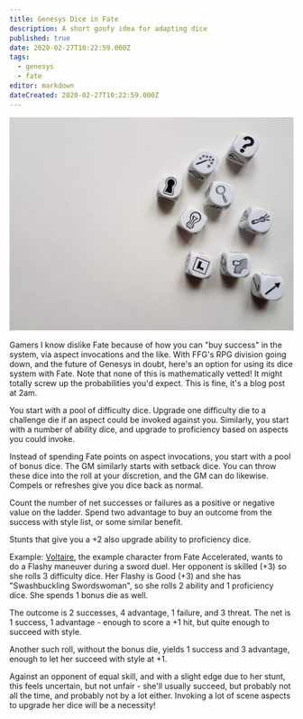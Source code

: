 ```yaml
---
title: Genesys Dice in Fate
description: A short goofy idea for adapting dice
published: true
date: 2020-02-27T10:22:59.000Z
tags:
  - genesys
  - fate
editor: markdown
dateCreated: 2020-02-27T10:22:59.000Z
---
```


![Featured Image](genesys-dice-in-fate.jpg)

Gamers I know dislike Fate because of how you can "buy success" in the system, via aspect invocations and the like. With FFG's RPG division going down, and the future of Genesys in doubt, here's an option for using its dice system with Fate. Note that none of this is mathematically vetted! It might totally screw up the probabilities you'd expect. This is fine, it's a blog post at 2am.

You start with a pool of difficulty dice. Upgrade one difficulty die to a challenge die if an aspect could be invoked against you. Similarly, you start with a number of ability dice, and upgrade to proficiency based on aspects you could invoke.

Instead of spending Fate points on aspect invocations, you start with a pool of bonus dice. The GM similarly starts with setback dice. You can throw these dice into the roll at your discretion, and the GM can do likewise. Compels or refreshes give you dice back as normal.

Count the number of net successes or failures as a positive or negative value on the ladder. Spend two advantage to buy an outcome from the success with style list, or some similar benefit.

Stunts that give you a +2 also upgrade ability to proficiency dice.

Example: [Voltaire](https://fate-srd.com/fate-accelerated/example-characters#voltaire), the example character from Fate Accelerated, wants to do a Flashy maneuver during a sword duel. Her opponent is skilled (+3) so she rolls 3 difficulty dice. Her Flashy is Good (+3) and she has "Swashbuckling Swordswoman", so she rolls 2 ability and 1 proficiency dice. She spends 1 bonus die as well.

The outcome is 2 successes, 4 advantage, 1 failure, and 3 threat. The net is 1 success, 1 advantage - enough to score a +1 hit, but quite enough to succeed with style.

Another such roll, without the bonus die, yields 1 success and 3 advantage, enough to let her succeed with style at +1.

Against an opponent of equal skill, and with a slight edge due to her stunt, this feels uncertain, but not unfair - she'll usually succeed, but probably not all the time, and probably not by a lot either. Invoking a lot of scene aspects to upgrade her dice will be a necessity!


    